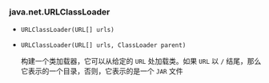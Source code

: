 ### java.net.URLClassLoader

* `URLClassLoader(URL[] urls)`

* `URLClassLoader(URL[] urls, ClassLoader parent)`

  构建一个类加载器，它可以从给定的 `URL` 处加载类。如果 `URL` 以 `/` 结尾，那么它表示的一个目录，否则，它表示的是一个 `JAR` 文件